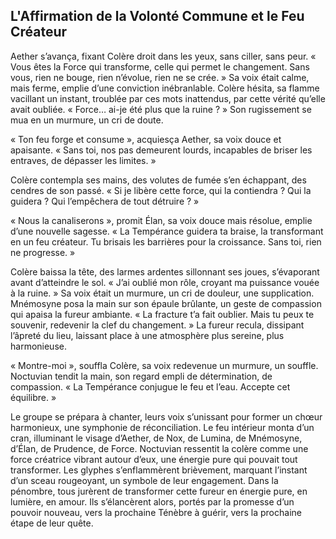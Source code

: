 ## L'Affirmation de la Volonté Commune et le Feu Créateur

Aether s’avança, fixant Colère droit dans les yeux, sans ciller, sans peur. « Vous êtes la Force qui transforme, celle qui permet le changement. Sans vous, rien ne bouge, rien n’évolue, rien ne se crée. » Sa voix était calme, mais ferme, emplie d’une conviction inébranlable. Colère hésita, sa flamme vacillant un instant, troublée par ces mots inattendus, par cette vérité qu’elle avait oubliée. « Force… ai-je été plus que la ruine ? » Son rugissement se mua en un murmure, un cri de doute.

« Ton feu forge et consume », acquiesça Aether, sa voix douce et apaisante. « Sans toi, nos pas demeurent lourds, incapables de briser les entraves, de dépasser les limites. »

Colère contempla ses mains, des volutes de fumée s’en échappant, des cendres de son passé. « Si je libère cette force, qui la contiendra ? Qui la guidera ? Qui l’empêchera de tout détruire ? »

« Nous la canaliserons », promit Élan, sa voix douce mais résolue, emplie d’une nouvelle sagesse. « La Tempérance guidera ta braise, la transformant en un feu créateur. Tu brisais les barrières pour la croissance. Sans toi, rien ne progresse. »

Colère baissa la tête, des larmes ardentes sillonnant ses joues, s’évaporant avant d’atteindre le sol. « J’ai oublié mon rôle, croyant ma puissance vouée à la ruine. » Sa voix était un murmure, un cri de douleur, une supplication. Mnémosyne posa la main sur son épaule brûlante, un geste de compassion qui apaisa la fureur ambiante. « La fracture t’a fait oublier. Mais tu peux te souvenir, redevenir la clef du changement. » La fureur recula, dissipant l’âpreté du lieu, laissant place à une atmosphère plus sereine, plus harmonieuse.

« Montre-moi », souffla Colère, sa voix redevenue un murmure, un souffle. Noctuvian tendit la main, son regard empli de détermination, de compassion. « La Tempérance conjugue le feu et l’eau. Accepte cet équilibre. »

Le groupe se prépara à chanter, leurs voix s’unissant pour former un chœur harmonieux, une symphonie de réconciliation. Le feu intérieur monta d’un cran, illuminant le visage d’Aether, de Nox, de Lumina, de Mnémosyne, d’Élan, de Prudence, de Force. Noctuvian ressentit la colère comme une force créatrice vibrant autour d’eux, une énergie pure qui pouvait tout transformer. Les glyphes s’enflammèrent brièvement, marquant l’instant d’un sceau rougeoyant, un symbole de leur engagement. Dans la pénombre, tous jurèrent de transformer cette fureur en énergie pure, en lumière, en amour. Ils s’élancèrent alors, portés par la promesse d’un pouvoir nouveau, vers la prochaine Ténèbre à guérir, vers la prochaine étape de leur quête.
